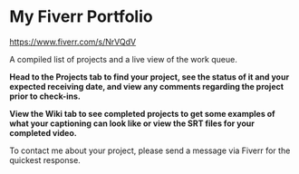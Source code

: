# My Fiverr Portfolio
https://www.fiverr.com/s/NrVQdV

A compiled list of projects and a live view of the work queue.

**Head to the Projects tab to find your project, see the status of it and your expected receiving date, and view any comments regarding the project prior to check-ins.**

**View the Wiki tab to see completed projects to get some examples of what your captioning can look like or view the SRT files for your completed video.**

To contact me about your project, please send a message via Fiverr for the quickest response. 
